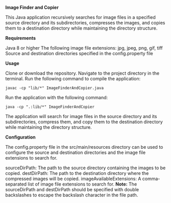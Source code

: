 **Image Finder and Copier**

This Java application recursively searches for image files in a specified source directory and its subdirectories, compresses the images, and copies them to a destination directory while maintaining the directory structure.

**Requirements**

Java 8 or higher
The following image file extensions: jpg, jpeg, png, gif, tiff
Source and destination directories specified in the config.property file

**Usage**

Clone or download the repository.
Navigate to the project directory in the terminal.
Run the following command to compile the application:

```
javac -cp "lib/*" ImageFinderAndCopier.java
```
Run the application with the following command:

```
java -cp ".:lib/*" ImageFinderAndCopier
```
The application will search for image files in the source directory and its subdirectories, compress them, and copy them to the destination directory while maintaining the directory structure.

**Configuration**

The config.property file in the src/main/resources directory can be used to configure the source and destination directories and the image file extensions to search for.

sourceDirPath: The path to the source directory containing the images to be copied.
destDirPath: The path to the destination directory where the compressed images will be copied.
imageAvailableExtensions: A comma-separated list of image file extensions to search for.
**Note:** The sourceDirPath and destDirPath should be specified with double backslashes to escape the backslash character in the file path.
